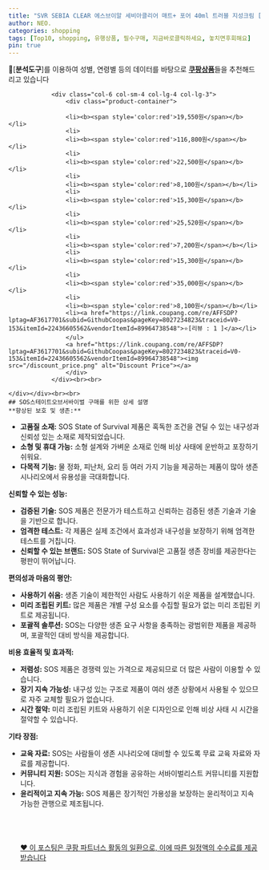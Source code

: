```yaml
---
title: "SVR SEBIA CLEAR 에스브이알 세비아클리어 매트+ 포어 40ml 트러블 지성크림 [정식수입정품], 1개 가격 최저가 할인가 SOS스테이트오브서바이벌 최저가 추천 제품 비교"
author: NEO.
categories: shopping
tags: [Top10, shopping, 유행상품, 필수구매, 지금바로클릭하세요, 놓치면후회해요]
pin: true
---
```


🌳[**분석도구**]를 이용하여 성별, 연령별 등의 데이터를 바탕으로 [**쿠팡상품**](https://link.coupang.com/a/bcEFyh)들을 추천해드리고 있습니다
<div class="container"><div class="row">

                <div class="col-6 col-sm-4 col-lg-4 col-lg-3">
                    <div class="product-container">   
                    
                    <li><b><span style='color:red'>19,550원</span></b></li>
                    <li>
                    <li><b><span style='color:red'>116,800원</span></b></li>
                    <li>
                    <li><b><span style='color:red'>22,500원</span></b></li>
                    <li>
                    <li><b><span style='color:red'>8,100원</span></b></li>
                    <li>
                    <li><b><span style='color:red'>15,300원</span></b></li>
                    <li>
                    <li><b><span style='color:red'>25,520원</span></b></li>
                    <li>
                    <li><b><span style='color:red'>7,200원</span></b></li>
                    <li>
                    <li><b><span style='color:red'>15,300원</span></b></li>
                    <li>
                    <li><b><span style='color:red'>35,000원</span></b></li>
                    <li>
                    <li><b><span style='color:red'>8,100원</span></b></li>
                    <li><a href="https://link.coupang.com/re/AFFSDP?lptag=AF3617701&subid=GithubCoopas&pageKey=8027234823&traceid=V0-153&itemId=22436605562&vendorItemId=89964738548">⭐[리뷰 : 1 ]</a></li>
                    </ul>
                    <a href="https://link.coupang.com/re/AFFSDP?lptag=AF3617701&subid=GithubCoopas&pageKey=8027234823&traceid=V0-153&itemId=22436605562&vendorItemId=89964738548"><img src="/discount_price.png" alt="Discount Price"></a>
                    </div>
                </div><br><br>
        
    </div></div><br><br>
    ## SOS스테이트오브서바이벌 구매를 위한 상세 설명
    **향상된 보호 및 생존:**

* **고품질 소재:** SOS State of Survival 제품은 혹독한 조건을 견딜 수 있는 내구성과 신뢰성 있는 소재로 제작되었습니다.
* **소형 및 휴대 가능:** 소형 설계와 가벼운 소재로 인해 비상 사태에 운반하고 포장하기 쉬워요.
* **다목적 기능:** 물 정화, 피난처, 요리 등 여러 가지 기능을 제공하는 제품이 많아 생존 시나리오에서 유용성을 극대화합니다.

**신뢰할 수 있는 성능:**

* **검증된 기술:** SOS 제품은 전문가가 테스트하고 신뢰하는 검증된 생존 기술과 기술을 기반으로 합니다.
* **엄격한 테스트:** 각 제품은 실제 조건에서 효과성과 내구성을 보장하기 위해 엄격한 테스트를 거칩니다.
* **신뢰할 수 있는 브랜드:** SOS State of Survival은 고품질 생존 장비를 제공한다는 평판이 뛰어납니다.

**편의성과 마음의 평안:**

* **사용하기 쉬움:** 생존 기술이 제한적인 사람도 사용하기 쉬운 제품을 설계했습니다.
* **미리 조립된 키트:** 많은 제품은 개별 구성 요소를 수집할 필요가 없는 미리 조립된 키트로 제공됩니다.
* **포괄적 솔루션:** SOS는 다양한 생존 요구 사항을 충족하는 광범위한 제품을 제공하며, 포괄적인 대비 방식을 제공합니다.

**비용 효율적 및 효과적:**

* **저렴성:** SOS 제품은 경쟁력 있는 가격으로 제공되므로 더 많은 사람이 이용할 수 있습니다.
* **장기 지속 가능성:** 내구성 있는 구조로 제품이 여러 생존 상황에서 사용될 수 있으므로 자주 교체할 필요가 없습니다.
* **시간 절약:** 미리 조립된 키트와 사용하기 쉬운 디자인으로 인해 비상 사태 시 시간을 절약할 수 있습니다.

**기타 장점:**

* **교육 자료:** SOS는 사람들이 생존 시나리오에 대비할 수 있도록 무료 교육 자료와 자료를 제공합니다.
* **커뮤니티 지원:** SOS는 지식과 경험을 공유하는 서바이벌리스트 커뮤니티를 지원합니다.
* **윤리적이고 지속 가능:** SOS 제품은 장기적인 가용성을 보장하는 윤리적이고 지속 가능한 관행으로 제조됩니다.<br><br><br><br><br> [ ❤  이 포스팅은 쿠팡 파트너스 활동의 일환으로, 이에 따른 일정액의 수수료를 제공받습니다](https://link.coupang.com/a/bcEFyh)